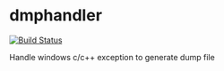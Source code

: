 # dmphandler
[![Build Status](https://travis-ci.org/xiejianjun417/dmphandler.svg?branch=master)](https://travis-ci.org/xiejianjun417/dmphandler)

Handle windows c/c++ exception to generate dump file
